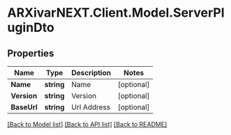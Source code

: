 # ARXivarNEXT.Client.Model.ServerPluginDto
## Properties

Name | Type | Description | Notes
------------ | ------------- | ------------- | -------------
**Name** | **string** | Name | [optional] 
**Version** | **string** | Version | [optional] 
**BaseUrl** | **string** | Url Address | [optional] 

[[Back to Model list]](../README.md#documentation-for-models) [[Back to API list]](../README.md#documentation-for-api-endpoints) [[Back to README]](../README.md)

